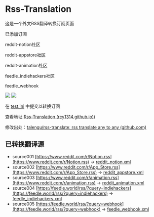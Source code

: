 # Rss-Translation

这是一个外文RSS翻译转换订阅页面

已添加订阅

reddit-notion社区

reddit-appstore社区

reddit-animation社区

feedle_indiehackers社区

feedle_webhook

![](https://github.com/talengu/rss-translate/workflows/circle_translate/badge.svg)
![](https://github.com/talengu/rss-translate/workflows/Deploy/badge.svg)

在 [test.ini](https://github.com/rcy1314/Rss-Translation/blob/main/test.ini) 中提交以转换订阅

查看地址 [ Rss-Translation (rcy1314.github.io)](https://rcy1314.github.io/Rss-Translation/))

修改出处：[talengu/rss-translate: rss translate any to any (github.com)](https://github.com/talengu/rss-translate)

## 已转换翻译源


 - source001 [https://www.reddit.com/r/Notion.rss](https://www.reddit.com/r/Notion.rss) -> [reddit_notion.xml](rss/reddit_notion.xml)
 - source002 [https://www.reddit.com/r/App_Store.rss](https://www.reddit.com/r/App_Store.rss) -> [reddit_appstore.xml](rss/reddit_appstore.xml)
 - source003 [https://www.reddit.com/r/animation.rss](https://www.reddit.com/r/animation.rss) -> [reddit_animation.xml](rss/reddit_animation.xml)
 - source004 [https://feedle.world/rss/?query=indiehackers](https://feedle.world/rss/?query=indiehackers) -> [feedle_indiehackers.xml](rss/feedle_indiehackers.xml)
 - source005 [https://feedle.world/rss/?query=webhook](https://feedle.world/rss/?query=webhook) -> [feedle_webhook.xml](rss/feedle_webhook.xml)
